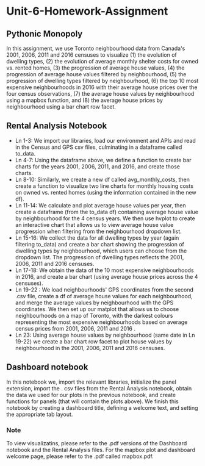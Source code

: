 # Unit-6-Homework-Assignment
## Pythonic Monopoly 
In this assignment, we use Toronto neighbourhood data from Canada's 2001, 2006, 2011 and 2016 censuses to visualize (1) the evolution of dwelling types, (2) the evolution of average monthly shelter costs for owned vs. rented homes, (3) the progression of average house values, (4) the progression of average house values filtered by neighbourhood, (5) the progression of dwelling types filtered by neighbourhood,  (6) the top 10 most expensive neighbourhoods in 2016 with their average house prices over the four census observations, (7) the average house values by neighbourhood using a mapbox function, and (8) the average house prices by neighbourhood using a bar chart row facet. 

## Rental Analysis Notebook 
* Ln 1-3: We import our libraries, load our environment and APIs and read in the Census and GPS csv files, culminating in a dataframe called to_data. 
* Ln 4-7: Using the dataframe above, we define a function to create bar charts for the years 2001, 2006, 2011, and 2016, and create those charts.  
* Ln 8-10: Similarly, we create a new df called avg_monthly_costs, then create a function to visualize two line charts for monthly housing costs on owned vs. rented homes (using the information contained in the new df). 
* Ln 11-14: We calculate and plot average house values per year, then create a dataframe (from the to_data df) containing average house value by neighbourhood for the 4 census years. We then use hvplot to create an interactive chart that allows us to view average house value progression when filtering from the neighbourhood dropdown list.   
* Ln 15-16: We collect the data for all dwelling types by year (again filtering to_data) and create a bar chart showing the progression of dwelling types by neighbourhood, which users can choose from the dropdown list. The progression of dwelling types reflects the 2001, 2006, 2011 and 2016 censuses. 
* Ln 17-18: We obtain the data of the 10 most expensive neighbourhoods in 2016, and create a bar chart (using average house prices across the 4 censuses). 
* Ln 19-22 : We load neighbourhoods' GPS coordinates from the second .csv file, create a df of average house values for each neighbourhood, and merge the average values by neighbourhood with the GPS coordinates.   We then set up our matplot that allows us to choose neighbourhoods on a map of Toronto, with the darkest colours representing the most expensive neighbourhoods based on average census prices from 2001, 2006, 2011 and 2016 . 
* Ln 23: Using average house values by neighbourhood (same date in Ln 19-22) we create a bar chart row facet to plot house values by neighbourhood in the 2001, 2006, 2011 and 2016 censuses. 

## Dashboard notebook
In this notebook we, import the relevant libraries, initialize the panel extension, import the . csv files from the Rental Analysis notebook, obtain the data we used for our plots in the previous notebook, and create functions for panels (that will contain the plots above). We finish this notebook by creating a dashboard title, defining a welcome text, and setting the appropriate tab layout. 


### Note
To view visualizatins, please refer to the .pdf versions of the Dashboard notebook and the Rental Analysis files. For the mapbox plot and dashboard welcome page, please refer to the .pdf called mapbox.pdf. 
